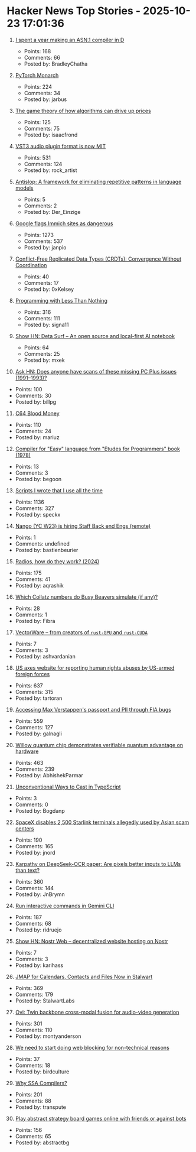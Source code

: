 # Hacker News Top Stories - 2025-10-23 17:01:36

1. [I spent a year making an ASN.1 compiler in D](https://bradley.chatha.dev/blog/dlang-propaganda/asn1-compiler-in-d/)
   - Points: 168
   - Comments: 66
   - Posted by: BradleyChatha

2. [PyTorch Monarch](https://pytorch.org/blog/introducing-pytorch-monarch/)
   - Points: 224
   - Comments: 34
   - Posted by: jarbus

3. [The game theory of how algorithms can drive up prices](https://www.quantamagazine.org/the-game-theory-of-how-algorithms-can-drive-up-prices-20251022/)
   - Points: 125
   - Comments: 75
   - Posted by: isaacfrond

4. [VST3 audio plugin format is now MIT](https://forums.steinberg.net/t/vst-3-8-0-sdk-released/1011988)
   - Points: 531
   - Comments: 124
   - Posted by: rock_artist

5. [Antislop: A framework for eliminating repetitive patterns in language models](https://arxiv.org/abs/2510.15061)
   - Points: 5
   - Comments: 2
   - Posted by: Der_Einzige

6. [Google flags Immich sites as dangerous](https://immich.app/blog/google-flags-immich-as-dangerous)
   - Points: 1273
   - Comments: 537
   - Posted by: janpio

7. [Conflict-Free Replicated Data Types (CRDTs): Convergence Without Coordination](https://read.thecoder.cafe/p/crdt)
   - Points: 40
   - Comments: 17
   - Posted by: 0xKelsey

8. [Programming with Less Than Nothing](https://joshmoody.org/blog/programming-with-less-than-nothing/)
   - Points: 316
   - Comments: 111
   - Posted by: signa11

9. [Show HN: Deta Surf – An open source and local-first AI notebook](https://github.com/deta/surf)
   - Points: 64
   - Comments: 25
   - Posted by: mxek

10. [Ask HN: Does anyone have scans of these missing PC Plus issues (1991–1993)?](undefined)
   - Points: 100
   - Comments: 30
   - Posted by: billpg

11. [C64 Blood Money](https://lemmings.info/c64-blood-money/)
   - Points: 110
   - Comments: 24
   - Posted by: mariuz

12. [Compiler for "Easy" language from "Etudes for Programmers" book (1978)](https://github.com/begoon/easy)
   - Points: 13
   - Comments: 3
   - Posted by: begoon

13. [Scripts I wrote that I use all the time](https://evanhahn.com/scripts-i-wrote-that-i-use-all-the-time/)
   - Points: 1136
   - Comments: 327
   - Posted by: speckx

14. [Nango (YC W23) is hiring Staff Back end Engs (remote)](https://www.nango.dev/careers)
   - Points: 1
   - Comments: undefined
   - Posted by: bastienbeurier

15. [Radios, how do they work? (2024)](https://lcamtuf.substack.com/p/radios-how-do-they-work)
   - Points: 175
   - Comments: 41
   - Posted by: aqrashik

16. [Which Collatz numbers do Busy Beavers simulate (if any)?](https://gbragafibra.github.io/2025/10/16/collatz_ant11.html)
   - Points: 28
   - Comments: 1
   - Posted by: Fibra

17. [VectorWare – from creators of `rust-GPU` and `rust-CUDA`](https://www.vectorware.com/blog/announcing-vectorware/)
   - Points: 7
   - Comments: 3
   - Posted by: ashvardanian

18. [US axes website for reporting human rights abuses by US-armed foreign forces](https://www.bbc.com/news/articles/cqx30vnwd4do)
   - Points: 637
   - Comments: 315
   - Posted by: tartoran

19. [Accessing Max Verstappen's passport and PII through FIA bugs](https://ian.sh/fia)
   - Points: 559
   - Comments: 127
   - Posted by: galnagli

20. [Willow quantum chip demonstrates verifiable quantum advantage on hardware](https://blog.google/technology/research/quantum-echoes-willow-verifiable-quantum-advantage/)
   - Points: 463
   - Comments: 239
   - Posted by: AbhishekParmar

21. [Unconventional Ways to Cast in TypeScript](https://wolfgirl.dev/blog/2025-10-22-4-unconventional-ways-to-cast-in-typescript/)
   - Points: 3
   - Comments: 0
   - Posted by: Bogdanp

22. [SpaceX disables 2,500 Starlink terminals allegedly used by Asian scam centers](https://arstechnica.com/tech-policy/2025/10/starlink-blocks-2500-dishes-allegedly-used-by-myanmars-notorious-scam-centers/)
   - Points: 190
   - Comments: 165
   - Posted by: jnord

23. [Karpathy on DeepSeek-OCR paper: Are pixels better inputs to LLMs than text?](https://twitter.com/karpathy/status/1980397031542989305)
   - Points: 360
   - Comments: 144
   - Posted by: JnBrymn

24. [Run interactive commands in Gemini CLI](https://developers.googleblog.com/en/say-hello-to-a-new-level-of-interactivity-in-gemini-cli/)
   - Points: 187
   - Comments: 68
   - Posted by: ridruejo

25. [Show HN: Nostr Web – decentralized website hosting on Nostr](https://nweb.shugur.com)
   - Points: 7
   - Comments: 3
   - Posted by: karihass

26. [JMAP for Calendars, Contacts and Files Now in Stalwart](https://stalw.art/blog/jmap-collaboration/)
   - Points: 369
   - Comments: 179
   - Posted by: StalwartLabs

27. [Ovi: Twin backbone cross-modal fusion for audio-video generation](https://github.com/character-ai/Ovi)
   - Points: 301
   - Comments: 110
   - Posted by: montyanderson

28. [We need to start doing web blocking for non-technical reasons](https://utcc.utoronto.ca/~cks/space/blog/web/WeShouldBlockForSocialReasons?showcomments)
   - Points: 37
   - Comments: 18
   - Posted by: birdculture

29. [Why SSA Compilers?](https://mcyoung.xyz/2025/10/21/ssa-1/)
   - Points: 201
   - Comments: 88
   - Posted by: transpute

30. [Play abstract strategy board games online with friends or against bots](https://abstractboardgames.com/)
   - Points: 156
   - Comments: 65
   - Posted by: abstractbg

